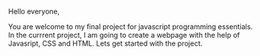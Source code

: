Hello everyone,

You are welcome to my final project for javascript programming essentials. 
In the currrent project, I am going to create a webpage with the help of Javasript, CSS and HTML.
Lets get started with the project.
